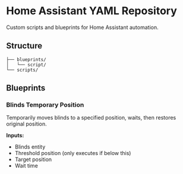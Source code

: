 # Home Assistant YAML Repository

Custom scripts and blueprints for Home Assistant automation.

## Structure

```
├── blueprints/
│   └── script/
└── scripts/
```

## Blueprints

### Blinds Temporary Position
Temporarily moves blinds to a specified position, waits, then restores original position.

**Inputs:**
- Blinds entity
- Threshold position (only executes if below this)
- Target position
- Wait time

